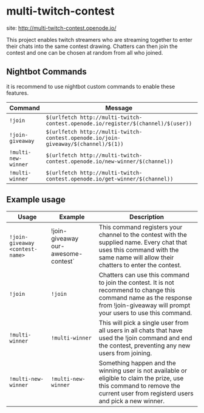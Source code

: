 # multi-twitch-contest
site: http://multi-twitch-contest.openode.io/

This project enables twitch streamers who are streaming together to enter their chats into the same contest drawing.  Chatters can then join the contest and one can be chosen at random from all who joined.

## Nightbot Commands

it is recommend to use nightbot custom commands to enable these features.

| Command | Message | Userlevel |
| ------- | ------- | --------- |
| `!join` | `$(urlfetch http://multi-twitch-contest.openode.io/register/$(channel)/$(user))` | Everyone |
| `!join-giveaway` | `$(urlfetch http://multi-twitch-contest.openode.io/join-giveaway/$(channel)/$(1))` | Moderator |
| `!multi-new-winner` | `$(urlfetch http://multi-twitch-contest.openode.io/new-winner/$(channel))` | Moderator |
| `!multi-winner` | `$(urlfetch http://multi-twitch-contest.openode.io/get-winner/$(channel))` | Moderator |

## Example usage

| Usage | Example | Description |
| ----- | ------- | ----------- |
| `!join-giveaway <contest-name>` | !join-giveaway our-awesome-contest` | This command registers your channel to the contest with the supplied name.  Every chat that uses this command with the same name will allow their chatters to enter the contest. |
| `!join` | `!join` | Chatters can use this command to join the contest.  It is not recommend to change this command name as the response from !join-giveaway will prompt your users to use this command. |
| `!multi-winner` | `!multi-winner` | This will pick a single user from all users in all chats that have used the !join command and end the contest, preventing any new users from joining. |
| `!multi-new-winner` | `!multi-new-winner` | Something happen and the winning user is not available or eligible to claim the prize, use this command to remove the current user from registerd users and pick a new winner. |
